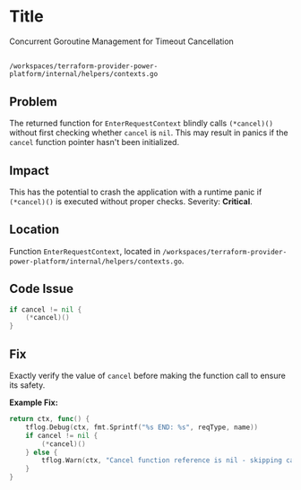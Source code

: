 # Title

Concurrent Goroutine Management for Timeout Cancellation

##

`/workspaces/terraform-provider-power-platform/internal/helpers/contexts.go`

## Problem

The returned function for `EnterRequestContext` blindly calls `(*cancel)()` without first checking whether `cancel` is `nil`. This may result in panics if the `cancel` function pointer hasn't been initialized.

## Impact

This has the potential to crash the application with a runtime panic if `(*cancel)()` is executed without proper checks. Severity: **Critical**.

## Location

Function `EnterRequestContext`, located in `/workspaces/terraform-provider-power-platform/internal/helpers/contexts.go`.

## Code Issue

```go
if cancel != nil {
    (*cancel)()
}
```

## Fix

Exactly verify the value of `cancel` before making the function call to ensure its safety.

**Example Fix:**
```go
return ctx, func() {
    tflog.Debug(ctx, fmt.Sprintf("%s END: %s", reqType, name))
    if cancel != nil {
        (*cancel)()
    } else {
        tflog.Warn(ctx, "Cancel function reference is nil - skipping cancel execution.")
    }
}
```